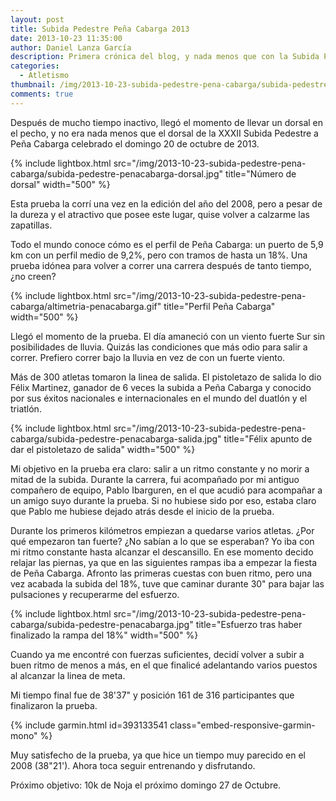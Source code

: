 ```yaml
---
layout: post
title: Subida Pedestre Peña Cabarga 2013
date: 2013-10-23 11:35:00
author: Daniel Lanza García
description: Primera crónica del blog, y nada menos que con la Subida Pedestre de Peña Cabarga.
categories:
  - Atletismo
thumbnail: /img/2013-10-23-subida-pedestre-pena-cabarga/subida-pedestre-penacabarga-dorsal.jpg
comments: true
---
```


Después de mucho tiempo inactivo, llegó el momento de llevar un dorsal en el pecho, y no era nada menos que el dorsal de la XXXII Subida Pedestre a Peña Cabarga celebrado el domingo 20 de octubre de 2013.

{% include lightbox.html src="/img/2013-10-23-subida-pedestre-pena-cabarga/subida-pedestre-penacabarga-dorsal.jpg" title="Número de dorsal" width="500" %}

Esta prueba la corrí una vez en la edición del año del 2008, pero a pesar de la dureza y el atractivo que posee este lugar, quise volver a calzarme las zapatillas.

Todo el mundo conoce cómo es el perfil de Peña Cabarga: un puerto de 5,9 km con un perfil medio de 9,2%, pero con tramos de hasta un 18%. Una prueba idónea para volver a correr una carrera después de tanto tiempo, ¿no creen?

{% include lightbox.html src="/img/2013-10-23-subida-pedestre-pena-cabarga/altimetria-penacabarga.gif" title="Perfil Peña Cabarga" width="500" %}

Llegó el momento de la prueba. El día amaneció con un viento fuerte Sur sin posibilidades de lluvia. Quizás las condiciones que más odio para salir a correr. Prefiero correr bajo la lluvia en vez de con un fuerte viento.

Más de 300 atletas tomaron la linea de salida. El pistoletazo de salida lo dio Félix Martinez, ganador de 6 veces la subida a Peña Cabarga y conocido por sus éxitos nacionales e internacionales en el mundo del duatlón y el triatlón.

{% include lightbox.html src="/img/2013-10-23-subida-pedestre-pena-cabarga/subida-pedestre-penacabarga-salida.jpg" title="Félix apunto de dar el pistoletazo de salida" width="500" %}

Mi objetivo en la prueba era claro: salir a un ritmo constante y no morir a mitad de la subida. Durante la carrera, fui acompañado por mi antiguo compañero de equipo, Pablo Ibarguren, en el que acudió para acompañar a un amigo suyo durante la prueba. Si no hubiese sido por eso, estaba claro que Pablo me hubiese dejado atrás desde el inicio de la prueba.

Durante los primeros kilómetros empiezan a quedarse varios atletas. ¿Por qué empezaron tan fuerte? ¿No sabían a lo que se esperaban? Yo iba con mi ritmo constante hasta alcanzar el descansillo. En ese momento decido relajar las piernas, ya que en las siguientes rampas iba a empezar la fiesta de Peña Cabarga. Afronto las primeras cuestas con buen ritmo, pero una vez acabada la subida del 18%, tuve que caminar durante 30" para bajar las pulsaciones y recuperarme del esfuerzo.

{% include lightbox.html src="/img/2013-10-23-subida-pedestre-pena-cabarga/subida-pedestre-penacabarga.jpg" title="Esfuerzo tras haber finalizado la rampa del 18%" width="500" %}

Cuando ya me encontré con fuerzas suficientes, decidí volver a subir a buen ritmo de menos a más, en el que finalicé adelantando varios puestos al alcanzar la linea de meta.

Mi tiempo final fue de 38'37" y posición 161 de 316 participantes que finalizaron la prueba.

{% include garmin.html id=393133541 class="embed-responsive-garmin-mono" %}

Muy satisfecho de la prueba, ya que hice un tiempo muy parecido en el 2008 (38"21'). Ahora toca seguir entrenando y disfrutando.

Próximo objetivo: 10k de Noja el próximo domingo 27 de Octubre.
